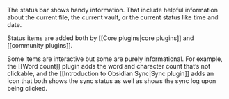 The status bar shows handy information. That include helpful information about the current file, the current vault, or the current status like time and date.

Status items are added both by [[Core plugins|core plugins]] and [[community plugins]].

Some items are interactive but some are purely informational. For example, the [[Word count]] plugin adds the word and character count that’s not clickable, and the [[Introduction to Obsidian Sync|Sync plugin]] adds an icon that both shows the sync status as well as shows the sync log upon being clicked.